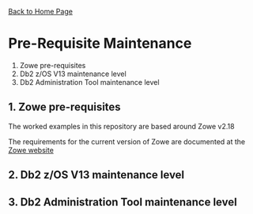 [Back to Home Page](https://github.com/zeditor01/zowe_db2_tools/tree/main)

# Pre-Requisite Maintenance

1. Zowe pre-requisites
2. Db2 z/OS V13 maintenance level
3. Db2 Administration Tool maintenance level 

## 1. Zowe pre-requisites
The worked examples in this repository are based around Zowe v2.18

The requirements for the current version of Zowe are documented at the [Zowe website](https://docs.zowe.org/stable/user-guide/zos-components-installation-checklist)


## 2. Db2 z/OS V13 maintenance level


## 3. Db2 Administration Tool maintenance level 
